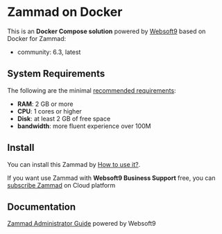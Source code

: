 # Zammad on Docker  

This is an **Docker Compose solution** powered by [Websoft9](https://www.websoft9.com) based on Docker for Zammad:


 - community:  6.3, latest


## System Requirements

The following are the minimal [recommended requirements](https://github.com/zammad-contrib/docker-zammad/blob/master/README.md):

* **RAM**: 2 GB or more
* **CPU**: 1 cores or higher
* **Disk**: at least 2 GB of free space
* **bandwidth**: more fluent experience over 100M  

## Install

You can install this Zammad by [How to use it?](https://github.com/Websoft9/docker-library#how-to-use-it).   

If you want use Zammad with **Websoft9 Business Support** free, you can [subscribe Zammad](https://www.websoft9.com/apps) on Cloud platform

## Documentation

[Zammad Administrator Guide](https://support.websoft9.com/docs/zammad) powered by Websoft9